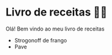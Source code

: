 # Livro de receitas :man_cook:

Olá! Bem vindo ao meu livro de receitas

- Strogonoff de frango
- Pave

